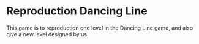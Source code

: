 # Reproduction Dancing Line
This game is to reproduction one level in the Dancing Line game, and also give a new level designed by us.
